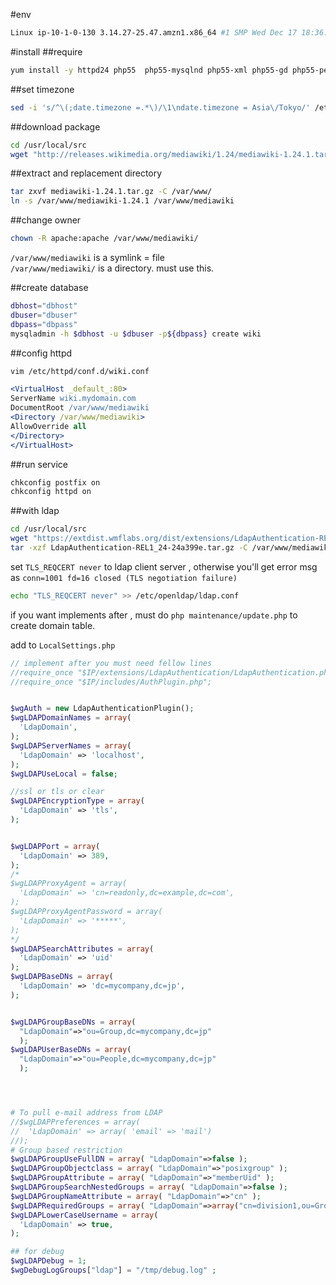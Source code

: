 
#env
```bash
Linux ip-10-1-0-130 3.14.27-25.47.amzn1.x86_64 #1 SMP Wed Dec 17 18:36:15 UTC 2014 x86_64 x86_64 x86_64 GNU/Linux
```

#install
##require 
```bash
yum install -y httpd24 php55  php55-mysqlnd php55-xml php55-gd php55-pecl-apc php55-mbstring php55-pecl-imagick php55-intl php55-ldap openldap-clients git mysql postfix mailx
```

##set timezone
```bash
sed -i 's/^\(;date.timezone =.*\)/\1\ndate.timezone = Asia\/Tokyo/' /etc/php.ini
```
##download package

```bash
cd /usr/local/src
wget "http://releases.wikimedia.org/mediawiki/1.24/mediawiki-1.24.1.tar.gz"
```

##extract and replacement directory

```bash
tar zxvf mediawiki-1.24.1.tar.gz -C /var/www/
ln -s /var/www/mediawiki-1.24.1 /var/www/mediawiki
```

##change owner
```bash
chown -R apache:apache /var/www/mediawiki/
```
`/var/www/mediawiki` is a symlink = file  
`/var/www/mediawiki/` is a directory. must use this.

##create database
```bash
dbhost="dbhost"
dbuser="dbuser"
dbpass="dbpass"
mysqladmin -h $dbhost -u $dbuser -p${dbpass} create wiki
```

##config httpd
```bash
vim /etc/httpd/conf.d/wiki.conf
```
```apache
<VirtualHost _default_:80>
ServerName wiki.mydomain.com
DocumentRoot /var/www/mediawiki
<Directory /var/www/mediawiki>
AllowOverride all
</Directory>
</VirtualHost>
```

##run service
```bash
chkconfig postfix on
chkconfig httpd on
```

##with ldap
```bash
cd /usr/local/src
wget "https://extdist.wmflabs.org/dist/extensions/LdapAuthentication-REL1_24-24a399e.tar.gz"
tar -xzf LdapAuthentication-REL1_24-24a399e.tar.gz -C /var/www/mediawiki/extensions
```

set `TLS_REQCERT never` to ldap client server , otherwise you'll get error msg as `conn=1001 fd=16 closed (TLS negotiation failure)`
```bash
echo "TLS_REQCERT never" >> /etc/openldap/ldap.conf
```

if you want implements after , must do `php maintenance/update.php` to create domain table.

add to `LocalSettings.php`
```php
// implement after you must need fellow lines
//require_once "$IP/extensions/LdapAuthentication/LdapAuthentication.php";
//require_once "$IP/includes/AuthPlugin.php";


$wgAuth = new LdapAuthenticationPlugin();
$wgLDAPDomainNames = array(
  'LdapDomain',
);
$wgLDAPServerNames = array(
  'LdapDomain' => 'localhost',
);
$wgLDAPUseLocal = false;

//ssl or tls or clear
$wgLDAPEncryptionType = array(
  'LdapDomain' => 'tls',
);


$wgLDAPPort = array(
  'LdapDomain' => 389,
);
/*
$wgLDAPProxyAgent = array(
  'LdapDomain' => 'cn=readonly,dc=example,dc=com',
);
$wgLDAPProxyAgentPassword = array(
  'LdapDomain' => '*****',
);
*/
$wgLDAPSearchAttributes = array(
  'LdapDomain' => 'uid'
);
$wgLDAPBaseDNs = array(
  'LdapDomain' => 'dc=mycompany,dc=jp',
);


$wgLDAPGroupBaseDNs = array(
  "LdapDomain"=>"ou=Group,dc=mycompany,dc=jp"
  );
$wgLDAPUserBaseDNs = array(
  "LdapDomain"=>"ou=People,dc=mycompany,dc=jp"
  );




# To pull e-mail address from LDAP
//$wgLDAPPreferences = array(
//  'LdapDomain' => array( 'email' => 'mail')
//);
# Group based restriction
$wgLDAPGroupUseFullDN = array( "LdapDomain"=>false );
$wgLDAPGroupObjectclass = array( "LdapDomain"=>"posixgroup" );
$wgLDAPGroupAttribute = array( "LdapDomain"=>"memberUid" );
$wgLDAPGroupSearchNestedGroups = array( "LdapDomain"=>false );
$wgLDAPGroupNameAttribute = array( "LdapDomain"=>"cn" );
$wgLDAPRequiredGroups = array( "LdapDomain"=>array("cn=division1,ou=Group,dc=mycompany,dc=jp"));
$wgLDAPLowerCaseUsername = array(
  'LdapDomain' => true,
);

## for debug 
$wgLDAPDebug = 1;
$wgDebugLogGroups["ldap"] = "/tmp/debug.log" ;
```
